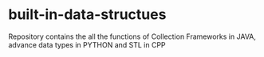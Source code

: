 # built-in-data-structues
Repository contains the all the functions of Collection Frameworks in JAVA, advance data types in PYTHON and STL in CPP
